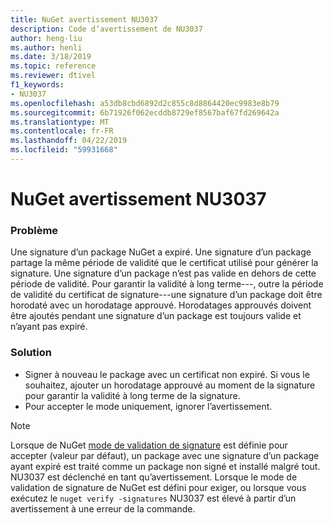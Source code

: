 ```yaml
---
title: NuGet avertissement NU3037
description: Code d’avertissement de NU3037
author: heng-liu
ms.author: henli
ms.date: 3/18/2019
ms.topic: reference
ms.reviewer: dtivel
f1_keywords:
- NU3037
ms.openlocfilehash: a53db8cbd6892d2c855c8d8864420ec9983e8b79
ms.sourcegitcommit: 6b71926f062ecddb8729ef8567baf67fd269642a
ms.translationtype: MT
ms.contentlocale: fr-FR
ms.lasthandoff: 04/22/2019
ms.locfileid: "59931668"
---
```

# <a name="nuget-warning-nu3037"></a>NuGet avertissement NU3037

### <a name="issue"></a>Problème

Une signature d’un package NuGet a expiré.
Une signature d’un package partage la même période de validité que le certificat utilisé pour générer la signature. Une signature d’un package n’est pas valide en dehors de cette période de validité.
Pour garantir la validité à long terme---, outre la période de validité du certificat de signature---une signature d’un package doit être horodaté avec un horodatage approuvé. Horodatages approuvés doivent être ajoutés pendant une signature d’un package est toujours valide et n’ayant pas expiré.


### <a name="solution"></a>Solution

* Signer à nouveau le package avec un certificat non expiré. Si vous le souhaitez, ajouter un horodatage approuvé au moment de la signature pour garantir la validité à long terme de la signature.
* Pour accepter le mode uniquement, ignorer l’avertissement.

> [!Note]
> Lorsque de NuGet [mode de validation de signature](https://docs.microsoft.com/en-us/nuget/consume-packages/installing-signed-packages#configure-package-signature-requirements) est définie pour accepter (valeur par défaut), un package avec une signature d’un package ayant expiré est traité comme un package non signé et installé malgré tout. NU3037 est déclenché en tant qu’avertissement. Lorsque le mode de validation de signature de NuGet est défini pour exiger, ou lorsque vous exécutez le `nuget verify -signatures` NU3037 est élevé à partir d’un avertissement à une erreur de la commande. 